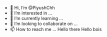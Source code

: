 - 👋 Hi, I’m @PiyushChh
- 👀 I’m interested in ...
- 🌱 I’m currently learning ...
- 💞️ I’m looking to collaborate on ...
- 📫 How to reach me ...
Hello there
Hello bois
<!---Okay
PiyushChh/PiyushChh is a ✨ special ✨ repository because its `README.md` (this file) appears on your GitHub profile.
You can click the Preview link to take a look at your changes.
--->
